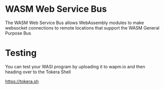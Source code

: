 # WASM Web Service Bus

The WASM Web Service Bus allows WebAssembly modules to make websocket connections
to remote locations that support the WASM General Purpose Bus

# Testing

You can test your WASI program by uploading it to wapm.io and then heading over to the Tokera Shell

https://tokera.sh